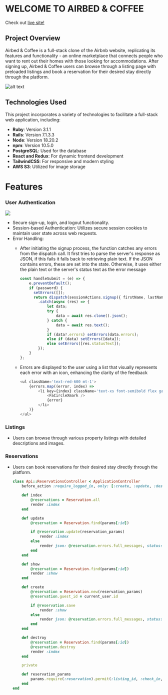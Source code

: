 # WELCOME TO AIRBED & COFFEE

Check out [live site!](https://airbed-n-coffee.onrender.com/)

## Project Overview
Airbed & Coffee is a full-stack clone of the Airbnb website, replicating its features and functionality - an online marketplace that connects people who want to rent out their homes with those looking for accommodations. After signing up, Airbed & Coffee users can browse through a listing page with preloaded listings and book a reservation for their desired stay directly through the platform.

![alt text](https://github.com/edison4354/airbed-n-coffee/blob/main/public/homepage.png?raw=true)

## Technologies Used
This project incorporates a variety of technologies to facilitate a full-stack web application, including:

- **Ruby**: Version 3.1.1
- **Rails**: Version 7.1.3.3
- **Node**: Version 18.20.2
- **npm**: Version 10.5.0
- **PostgreSQL**: Used for the database
- **React and Redux**: For dynamic frontend development
- **TailwindCSS**: For responsive and modern styling
- **AWS S3**: Utilized for image storage

# Features

### User Authentication
![](https://github.com/edison4354/airbed-n-coffee/blob/main/public/sample.gif)
- Secure sign-up, login, and logout functionality.
- Session-based Authentication: Utilizes secure session cookies to maintain user state across web requests.
- Error Handling:
  - After initiating the signup process, the function catches any errors from the dispatch call. It first tries to parse the server's response as JSON, if this fails it falls back to retrieving plain text. If the JSON contains errors, these are set into the state. Otherwise, it uses either the plain text or the server's status text as the error message
 
    ```javascript
    const handleSubmit = (e) => {
        e.preventDefault();
        if (password) {
          setErrors([]);
          return dispatch(sessionActions.signup({ firstName, lastName, email, password }))
            .catch(async (res) => {
                let data;
                try {
                    data = await res.clone().json();
                } catch {
                    data = await res.text();
                }
                if (data?.errors) setErrors(data.errors);
                else if (data) setErrors([data]);
                else setErrors([res.statusText]);
            });
        }
    };
    ```
  - Errors are displayed to the user using a list that visually represents each error with an icon, enhancing the clarity of the feedback
    ```javascript
    <ul className='text-red-600 mt-1'>
        {errors.map((error, index) => 
            <li key={index} className='text-xs font-semibold flex gap-2 items-center'>
                <FaCircleXmark /> 
                {error}
            </li>
        )}
    </ul>
    ```
### Listings
- Users can browse through various property listings with detailed descriptions and images.
  
### Reservations
- Users can book reservations for their desired stay directly through the platform.
  ```ruby
  class Api::ReservationsController < ApplicationController
      before_action :require_logged_in, only: [:create, :update, :destroy]
  
      def index
          @reservations = Reservation.all
          render :index
      end
  
      def update
          @reservation = Reservation.find(params[:id])
  
          if @reservation.update(reservation_params)
              render :index
          else
              render json: @reservation.errors.full_messages, status: 422
          end
      end
  
      def show
          @reservation = Reservation.find(params[:id])
          render :show
      end
  
      def create
          @reservation = Reservation.new(reservation_params)
          @reservation.guest_id = current_user.id
  
          if @reservation.save
              render :show
          else
              render json: @reservation.errors.full_messages, status: 422
          end
      end
  
      def destroy
          @reservation = Reservation.find(params[:id])
          @reservation.destroy
          render :index
      end
  
      private
  
      def reservation_params
          params.require(:reservation).permit(:listing_id, :check_in, :check_out, :num_guests)
      end
  end
  ```
